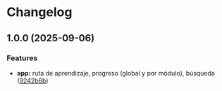 # Changelog

## 1.0.0 (2025-09-06)


### Features

* **app:** ruta de aprendizaje, progreso (global y por módulo), búsqueda ([9242b6b](https://github.com/GonxKZ/memory-web/commit/9242b6bff742e8fc449b53cf2104eb8cca0adc83))
